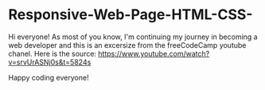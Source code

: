 # Responsive-Web-Page-HTML-CSS-

Hi everyone! As most of you know, I'm continuing my journey in becoming a web developer and this is an excersize from the freeCodeCamp youtube chanel. Here is the source: https://www.youtube.com/watch?v=srvUrASNj0s&t=5824s

Happy coding everyone!
